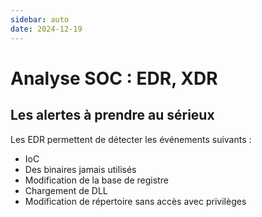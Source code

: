 ```yaml
---
sidebar: auto
date: 2024-12-19
---
```


# Analyse SOC : EDR, XDR
<ESDInfo />

## Les alertes à prendre au sérieux

Les EDR permettent de détecter les événements suivants :

* IoC
* Des binaires jamais utilisés
* Modification de la base de registre
* Chargement de DLL
* Modification de répertoire sans accès avec privilèges


